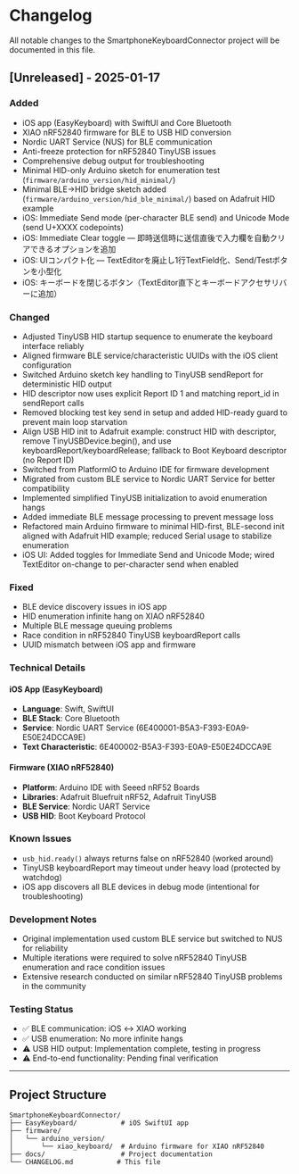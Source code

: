 # Changelog

All notable changes to the SmartphoneKeyboardConnector project will be documented in this file.

## [Unreleased] - 2025-01-17

### Added
- iOS app (EasyKeyboard) with SwiftUI and Core Bluetooth
- XIAO nRF52840 firmware for BLE to USB HID conversion
- Nordic UART Service (NUS) for BLE communication
- Anti-freeze protection for nRF52840 TinyUSB issues
- Comprehensive debug output for troubleshooting
- Minimal HID-only Arduino sketch for enumeration test (`firmware/arduino_version/hid_minimal/`)
- Minimal BLE→HID bridge sketch added (`firmware/arduino_version/hid_ble_minimal/`) based on Adafruit HID example
- iOS: Immediate Send mode (per-character BLE send) and Unicode Mode (send U+XXXX codepoints)
- iOS: Immediate Clear toggle — 即時送信時に送信直後で入力欄を自動クリアできるオプションを追加
 - iOS: UIコンパクト化 — TextEditorを廃止し1行TextField化、Send/Testボタンを小型化
 - iOS: キーボードを閉じるボタン（TextEditor直下とキーボードアクセサリバーに追加）

### Changed
- Adjusted TinyUSB HID startup sequence to enumerate the keyboard interface reliably
- Aligned firmware BLE service/characteristic UUIDs with the iOS client configuration
- Switched Arduino sketch key handling to TinyUSB sendReport for deterministic HID output
- HID descriptor now uses explicit Report ID 1 and matching report_id in sendReport calls
- Removed blocking test key send in setup and added HID-ready guard to prevent main loop starvation
- Align USB HID init to Adafruit example: construct HID with descriptor, remove TinyUSBDevice.begin(), and use keyboardReport/keyboardRelease; fallback to Boot Keyboard descriptor (no Report ID)
- Switched from PlatformIO to Arduino IDE for firmware development
- Migrated from custom BLE service to Nordic UART Service for better compatibility
- Implemented simplified TinyUSB initialization to avoid enumeration hangs
- Added immediate BLE message processing to prevent message loss
 - Refactored main Arduino firmware to minimal HID-first, BLE-second init aligned with Adafruit HID example; reduced Serial usage to stabilize enumeration
 - iOS UI: Added toggles for Immediate Send and Unicode Mode; wired TextEditor on-change to per-character send when enabled

### Fixed
- BLE device discovery issues in iOS app
- HID enumeration infinite hang on XIAO nRF52840
- Multiple BLE message queuing problems
- Race condition in nRF52840 TinyUSB keyboardReport calls
- UUID mismatch between iOS app and firmware

### Technical Details

#### iOS App (EasyKeyboard)
- **Language**: Swift, SwiftUI
- **BLE Stack**: Core Bluetooth
- **Service**: Nordic UART Service (6E400001-B5A3-F393-E0A9-E50E24DCCA9E)
- **Text Characteristic**: 6E400002-B5A3-F393-E0A9-E50E24DCCA9E

#### Firmware (XIAO nRF52840)
- **Platform**: Arduino IDE with Seeed nRF52 Boards
- **Libraries**: Adafruit Bluefruit nRF52, Adafruit TinyUSB
- **BLE Service**: Nordic UART Service
- **USB HID**: Boot Keyboard Protocol

### Known Issues
- `usb_hid.ready()` always returns false on nRF52840 (worked around)
- TinyUSB keyboardReport may timeout under heavy load (protected by watchdog)
- iOS app discovers all BLE devices in debug mode (intentional for troubleshooting)

### Development Notes
- Original implementation used custom BLE service but switched to NUS for reliability
- Multiple iterations were required to solve nRF52840 TinyUSB enumeration and race condition issues
- Extensive research conducted on similar nRF52840 TinyUSB problems in the community

### Testing Status
- ✅ BLE communication: iOS ↔ XIAO working
- ✅ USB enumeration: No more infinite hangs
- ⚠️ USB HID output: Implementation complete, testing in progress
- ⚠️ End-to-end functionality: Pending final verification

---

## Project Structure
```
SmartphoneKeyboardConnector/
├── EasyKeyboard/           # iOS SwiftUI app
├── firmware/
│   └── arduino_version/
│       └── xiao_keyboard/  # Arduino firmware for XIAO nRF52840
├── docs/                   # Project documentation
└── CHANGELOG.md           # This file
```
